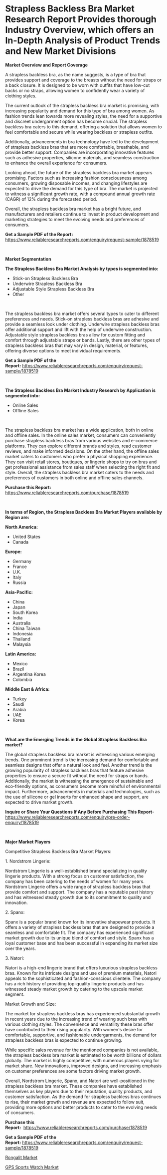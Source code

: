 <p><h1>Strapless Backless Bra Market Research Report Provides thorough Industry Overview, which offers an In-Depth Analysis of Product Trends and New Market Divisions</h1></p><p><strong>Market Overview and Report Coverage</strong></p>
<p><p>A strapless backless bra, as the name suggests, is a type of bra that provides support and coverage to the breasts without the need for straps or a back closure. It is designed to be worn with outfits that have low-cut backs or no straps, allowing women to confidently wear a variety of clothing styles.</p><p>The current outlook of the strapless backless bra market is promising, with increasing popularity and demand for this type of bra among women. As fashion trends lean towards more revealing styles, the need for a supportive and discreet undergarment option has become crucial. The strapless backless bra caters to this demand, offering a solution that allows women to feel comfortable and secure while wearing backless or strapless outfits.</p><p>Additionally, advancements in bra technology have led to the development of strapless backless bras that are more comfortable, breathable, and provide better support. Companies are incorporating innovative features such as adhesive properties, silicone materials, and seamless construction to enhance the overall experience for consumers.</p><p>Looking ahead, the future of the strapless backless bra market appears promising. Factors such as increasing fashion consciousness among consumers, growing disposable incomes, and changing lifestyles are expected to drive the demand for this type of bra. The market is projected to witness a significant growth rate, with a compound annual growth rate (CAGR) of 12% during the forecasted period.</p><p>Overall, the strapless backless bra market has a bright future, and manufacturers and retailers continue to invest in product development and marketing strategies to meet the evolving needs and preferences of consumers.</p></p>
<p><strong>Get a Sample PDF of the Report:</strong> <a href="https://www.reliableresearchreports.com/enquiry/request-sample/1878519">https://www.reliableresearchreports.com/enquiry/request-sample/1878519</a></p>
<p>&nbsp;</p>
<p><strong>Market Segmentation</strong></p>
<p><strong>The Strapless Backless Bra Market Analysis by types is segmented into:</strong></p>
<p><ul><li>Stick-on Strapless Backless Bra</li><li>Underwire Strapless Backless Bra</li><li>Adjustable Style Strapless Backless Bra</li><li>Other</li></ul></p>
<p>&nbsp;</p>
<p><p>The strapless backless bra market offers several types to cater to different preferences and needs. Stick-on strapless backless bras are adhesive and provide a seamless look under clothing. Underwire strapless backless bras offer additional support and lift with the help of underwire construction. Adjustable style strapless backless bras allow for custom fitting and comfort through adjustable straps or bands. Lastly, there are other types of strapless backless bras that may vary in design, material, or features, offering diverse options to meet individual requirements.</p></p>
<p><strong>Get a Sample PDF of the Report:</strong>&nbsp;<a href="https://www.reliableresearchreports.com/enquiry/request-sample/1878519">https://www.reliableresearchreports.com/enquiry/request-sample/1878519</a></p>
<p>&nbsp;</p>
<p><strong>The Strapless Backless Bra Market Industry Research by Application is segmented into:</strong></p>
<p><ul><li>Online Sales</li><li>Offline Sales</li></ul></p>
<p>&nbsp;</p>
<p><p>The strapless backless bra market has a wide application, both in online and offline sales. In the online sales market, consumers can conveniently purchase strapless backless bras from various websites and e-commerce platforms. They can explore different brands and styles, read customer reviews, and make informed decisions. On the other hand, the offline sales market caters to customers who prefer a physical shopping experience. They can visit retail stores, boutiques, or lingerie shops to try on bras and get professional assistance from sales staff when selecting the right fit and style. Overall, the strapless backless bra market caters to the needs and preferences of customers in both online and offline sales channels.</p></p>
<p><strong>Purchase this Report:</strong>&nbsp; <a href="https://www.reliableresearchreports.com/purchase/1878519">https://www.reliableresearchreports.com/purchase/1878519</a></p>
<p>&nbsp;</p>
<p><strong>In terms of Region, the Strapless Backless Bra Market Players available by Region are:</strong></p>
<p>
    <p> <strong> North America: </strong>
        <ul>
            <li>United States</li>
            <li>Canada</li>
        </ul>
        </p> 
    <p> <strong> Europe: </strong>
        <ul>
            <li>Germany</li>
            <li>France</li>
            <li>U.K.</li>
            <li>Italy</li>
            <li>Russia</li>
        </ul>
        </p> 
    <p> <strong> Asia-Pacific: </strong>
        <ul>
            <li>China</li>
            <li>Japan</li>
            <li>South Korea</li>
            <li>India</li>
            <li>Australia</li>
            <li>China Taiwan</li>
            <li>Indonesia</li>
            <li>Thailand</li>
            <li>Malaysia</li>
        </ul>
        </p> 
    <p> <strong> Latin America: </strong>
        <ul>
            <li>Mexico</li>
            <li>Brazil</li>
            <li>Argentina Korea</li>
            <li>Colombia</li>
        </ul>
        </p> 
    <p> <strong> Middle East & Africa: </strong>
        <ul>
            <li>Turkey</li>
            <li>Saudi</li>
            <li>Arabia</li>
            <li>UAE</li>
            <li>Korea</li>
        </ul>
    </p>
    </p>
<p>&nbsp;</p>
<p><strong>What are the Emerging Trends in the Global Strapless Backless Bra market?</strong></p>
<p><p>The global strapless backless bra market is witnessing various emerging trends. One prominent trend is the increasing demand for comfortable and seamless designs that offer a natural look and feel. Another trend is the growing popularity of strapless backless bras that feature adhesive properties to ensure a secure fit without the need for straps or bands. Additionally, the market is witnessing the emergence of sustainable and eco-friendly options, as consumers become more mindful of environmental impact. Furthermore, advancements in materials and technologies, such as the use of silicone or gel inserts for enhanced shape and support, are expected to drive market growth.</p></p>
<p><strong>Inquire or Share Your Questions If Any Before Purchasing This Report</strong>- <a href="https://www.reliableresearchreports.com/enquiry/pre-order-enquiry/1878519">https://www.reliableresearchreports.com/enquiry/pre-order-enquiry/1878519</a></p>
<p>&nbsp;</p>
<p><strong>Major Market Players</strong></p>
<p><p>Competitive Strapless Backless Bra Market Players:</p><p>1. Nordstrom Lingerie:</p><p>Nordstrom Lingerie is a well-established brand specializing in quality lingerie products. With a strong focus on customer satisfaction, the company has been catering to the needs of women for many years. Nordstrom Lingerie offers a wide range of strapless backless bras that provide comfort and support. The company has a reputable past history and has witnessed steady growth due to its commitment to quality and innovation.</p><p>2. Spanx:</p><p>Spanx is a popular brand known for its innovative shapewear products. It offers a variety of strapless backless bras that are designed to provide a seamless and comfortable fit. The company has experienced significant market growth due to its unique blend of comfort and style. Spanx has a loyal customer base and has been successful in expanding its market size over the years.</p><p>3. Natori:</p><p>Natori is a high-end lingerie brand that offers luxurious strapless backless bras. Known for its intricate designs and use of premium materials, Natori appeals to the sophisticated and fashion-conscious clientele. The company has a rich history of providing top-quality lingerie products and has witnessed steady market growth by catering to the upscale market segment.</p><p>Market Growth and Size:</p><p>The market for strapless backless bras has experienced substantial growth in recent years due to the increasing trend of wearing such bras with various clothing styles. The convenience and versatility these bras offer have contributed to their rising popularity. With women's desire for comfortable, supportive, and fashionable undergarments, the demand for strapless backless bras is expected to continue growing.</p><p>While specific sales revenue for the mentioned companies is not available, the strapless backless bra market is estimated to be worth billions of dollars globally. The market is highly competitive, with numerous players vying for market share. New innovations, improved designs, and increasing emphasis on customer preferences are some factors driving market growth.</p><p>Overall, Nordstrom Lingerie, Spanx, and Natori are well-positioned in the strapless backless bra market. These companies have established themselves as key players due to their reputation, quality products, and customer satisfaction. As the demand for strapless backless bras continues to rise, their market growth and revenue are expected to follow suit, providing more options and better products to cater to the evolving needs of consumers.</p></p>
<p><strong>Purchase this Report:</strong>&nbsp;&nbsp;<a href="https://www.reliableresearchreports.com/purchase/1878519">https://www.reliableresearchreports.com/purchase/1878519</a></p>
<p></p>
<p><strong>Get a Sample PDF of the Report:</strong>&nbsp;<a href="https://www.reliableresearchreports.com/enquiry/request-sample/1878519">https://www.reliableresearchreports.com/enquiry/request-sample/1878519</a></p>
<p><p><a href="https://www.linkedin.com/pulse/rongalit-market-size-2023-2030-global-industrial-analysis-wd0mf/">Rongalit Market</a></p><p><a href="https://github.com/guneycigdem35/Market-Research-Report-List-1/blob/main/gps-sports-watch-market.md">GPS Sports Watch Market</a></p></p>